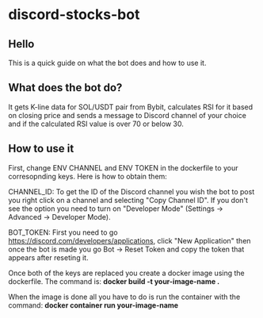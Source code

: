 # discord-stocks-bot

## Hello

This is a quick guide on what the bot does and how to use it.

## What does the bot do?

It gets K-line data for SOL/USDT pair from Bybit, calculates RSI for it based on closing price and sends a message to Discord channel of your choice and if the calculated RSI value is over 70 or below 30.

## How to use it 

First, change ENV CHANNEL and ENV TOKEN in the dockerfile to your corresopnding keys. Here is how to obtain them:

CHANNEL_ID: To get the ID of the Discord channel you wish the bot to post you right click on a channel and selecting "Copy Channel ID". If you don't see the option you need to turn on "Developer Mode" (Settings -> Advanced -> Developer Mode).

BOT_TOKEN: First you need to go https://discord.com/developers/applications, click "New Application" then once the bot is made you go Bot -> Reset Token and copy the token that appears after reseting it.

Once both of the keys are replaced you create a docker image using the dockerfile. The command is: **docker build -t your-image-name .**

When the image is done all you have to do is run the container with the command: **docker container run your-image-name**
